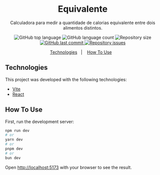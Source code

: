 <h1 align="center">
    Equivalente
</h1>

<p align="center">Calculadora para medir a quantidade de calorias equivalente entre dois alimentos distintos.</p>

<p align="center">
  <img alt="GitHub top language" src="https://img.shields.io/github/languages/top/codi-andre/equivalente.svg">

  <img alt="GitHub language count" src="https://img.shields.io/github/languages/count/codi-andre/equivalente.svg">

  <img alt="Repository size" src="https://img.shields.io/github/repo-size/codi-andre/equivalente.svg">
  <a href="https://github.com/codi-andre/equivalente/commits/master">
    <img alt="GitHub last commit" src="https://img.shields.io/github/last-commit/codi-andre/equivalente.svg">
  </a>

  <a href="https://github.com/codi-andre/equivalente/issues">
    <img alt="Repository issues" src="https://img.shields.io/github/issues/codi-andre/equivalente.svg">
  </a>
</p>

<p align="center">
  <a href="#technologies">Technologies</a>&nbsp;&nbsp;&nbsp;|&nbsp;&nbsp;&nbsp;
  <a href="#how-to-use">How To Use</a>&nbsp;&nbsp;&nbsp;
</p>

## Technologies

This project was developed with the following technologies:

- [Vite](https://vitejs.dev/)
- [React](https://react.dev/)

## How To Use

First, run the development server:

```bash
npm run dev
# or
yarn dev
# or
pnpm dev
# or
bun dev
```

Open [http://localhost:5173](http://localhost:5173) with your browser to see the result.
